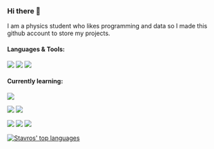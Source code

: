### Hi there 👋
I am a physics student who likes programming and data so I made this github account to store my projects.

#### Languages & Tools:

<p align='left'>
  <img src="https://img.shields.io/badge/Python-FFD43B?style=for-the-badge&logo=python&logoColor=darkgreen" /> <!--Python-->
  <img src="https://img.shields.io/badge/Numpy-777BB4?style=for-the-badge&logo=numpy&logoColor=white" /> <!--numpy-->
  <img src="https://img.shields.io/badge/Pandas-2C2D72?style=for-the-badge&logo=pandas&logoColor=white" /> <!--pandas-->
</p>

#### Currently learning:

<p align='left'>
  <img src="https://img.shields.io/badge/Pandas-2C2D72?style=for-the-badge&logo=pandas&logoColor=white" /> <!--pandas-->
</p>
  
<p align='left'>
  <img src="https://img.shields.io/badge/Jupyter-F37626.svg?&style=for-the-badge&logo=Jupyter&logoColor=white" /> <!--JN-->
  <img src="https://img.shields.io/badge/Markdown-000000?style=for-the-badge&logo=markdown&logoColor=white" /> <!--md-->
 
</p>

<p align='left'>
  <img src="https://img.shields.io/badge/JavaScript-323330?style=for-the-badge&logo=javascript&logoColor=F7DF1E" /> <!--JS-->
  <img src="https://img.shields.io/badge/HTML5-E34F26?style=for-the-badge&logo=html5&logoColor=white" /> <!--html-->
  <img src="https://img.shields.io/badge/CSS3-1572B6?style=for-the-badge&logo=css3&logoColor=white" /> <!--css-->
</p>


[![Stavros' top languages](https://github-readme-stats.vercel.app/api/top-langs/?username=Stav-Kr&theme=blue-green&layout=compact)](https://github.com/Stav-Kr/github-readme-stats)
<!--![Stav-Kr's GitHub stats](https://github-readme-stats.vercel.app/api?username=Stav-Kr&show_icons=true)
<!--
**Stav-Kr/Stav-Kr** is a ✨ _special_ ✨ repository because its `README.md` (this file) appears on your GitHub profile.

Here are some ideas to get you started:

- 🔭 I’m currently working on ...
- 🌱 I’m currently learning ...
- 👯 I’m looking to collaborate on ...
- 🤔 I’m looking for help with ...
- 💬 Ask me about ...
- 📫 How to reach me: ...
- 😄 Pronouns: ...
- ⚡ Fun fact: ...
-->
